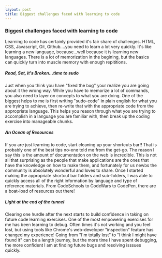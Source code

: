 ```yaml
---
layout: post
title: Biggest challenges faced with learning to code
---
```


<h3>Biggest challenges faced with learning to code</h3>

Learning to code has certainly provided it's fair share of challenges.  HTML, CSS, Javascript, Git, Github....you need to learn a lot very quickly.  It's like learning a new language, because...well because it is learning new languages.  There is a lot of memorization in the begining, but the basics  can quickly turn into muscle memory with enough repititions.

<h5>Read, Set, it's Broken...time to sudo</h5>
Just when you think you have "fixed the bug" your realize you are going about it the wrong way.  While you have to memorize a lot of commands, you also need to layer on concepts to what you are doing.  One of the biggest helps to me is first writing "sudo-code" in plain english for what you are trying to achieve, then re-write that with the appropriate code from the appropriate language.  This helps you reason through what you are trying to accomplish in a language you are familiar with, then break up the coding exercise into manageable chunks.

<h5>An Ocean of Resources</h5>
If you are just learning to code, start cleaning up your shortcuts bar!!  That is probably one of the best tips no-one told me from the get-go.  The reason I say this is the amount of documentation on the web is incredible.  This is not all that surprising as the people that make applications are the ones that have the knowledge on how to make them, and fortunately for us newbs the community is absolutely wonderful and loves to share.  Once I started making the appropriate shortcut bar folders and sub-folders, I was able to quickly access all of the right information by language and type of reference materials.  From CodeSchools to CodeWars to CodePen, there are a boat-load of resources out there!

<h5>Light at the end of the tunnel</h5>
Clearing one hurdle after the next starts to build confidence in taking on future code learning exercises.  One of the most empowering exercises for me has been learning to debug.  Often times it's not working and you feel lost, but using tools like Chrome's web-developer "inspection" feature has changed my experience!  Going from "I'm totally lost" to "I think I might have found it" can be a length journey, but the more time I have spent debugging, the more confident I am at finding future bugs and resolving isssues quickly.